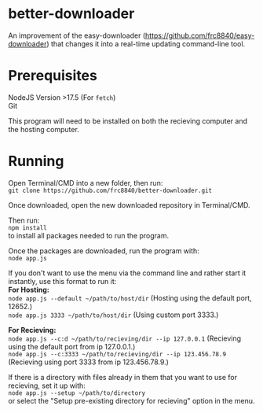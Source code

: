 # better-downloader
An improvement of the easy-downloader (https://github.com/frc8840/easy-downloader) that changes it into a real-time updating command-line tool.

# Prerequisites

NodeJS Version >17.5 (For `fetch`)  
Git  
  
This program will need to be installed on both the recieving computer and the hosting computer.  

# Running

Open Terminal/CMD into a new folder, then run:  
`git clone https://github.com/frc8840/better-downloader.git`  
  
Once downloaded, open the new downloaded repository in Terminal/CMD.  

Then run:  
`npm install`  
to install all packages needed to run the program.  
  
Once the packages are downloaded, run the program with:  
`node app.js`  
  
If you don't want to use the menu via the command line and rather start it instantly, use this format to run it:  
**For Hosting:**  
`node app.js --default ~/path/to/host/dir` (Hosting using the default port, 12652.)  
`node app.js 3333 ~/path/to/host/dir` (Using custom port 3333.)  
  
**For Recieving:**  
`node app.js --c:d ~/path/to/recieving/dir --ip 127.0.0.1` (Recieving using the default port from ip 127.0.0.1.)  
`node app.js --c:3333 ~/path/to/recieving/dir --ip 123.456.78.9` (Recieving using port 3333 from ip 123.456.78.9.)  
  
  
If there is a directory with files already in them that you want to use for recieving, set it up with:   
`node app.js --setup ~/path/to/directory`  
or select the "Setup pre-existing directory for recieving" option in the menu.
